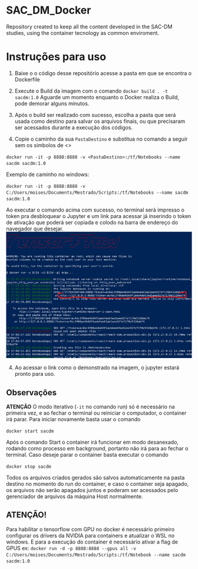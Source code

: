 # SAC_DM_Docker
Repository created to keep all the content developed in the SAC-DM studies, using the container tecnology as common enviroment.

# Instruções para uso
1. Baixe o o código desse repositório acesse a pasta em que se encontra o Dockerfile
2. Execute o Build da imagem com o comando `docker build . -t sacdm:1.0`
Aguarde um momento enquanto o Docker realiza o Build, pode demorar alguns minutos.
3. Após o build ser realizado com sucesso, escolha a pasta que será usada como destino para salvar os arquivos finais, ou que precisaram ser acessados durante a execução dos códigos.

3. Copie o caminho da sua `PastaDestino` e substitua no comando a seguir sem os simbolos de <>

`docker run -it -p 8888:8888 -v <PastaDestino>:/tf/Notebooks --name sacdm sacdm:1.0`

Exemplo de caminho no windows:

`docker run -it -p 8888:8888 -v C:/Users/moises/Documents/Mestrado/Scripts:/tf/Notebooks --name sacdm sacdm:1.0`

Ao executar o comando acima com sucesso, no terminal será impresso o token pra desbloquear o Jupyter e um link para acessar já inserindo o token de ativação que poderá ser copiada e colodo na barra de endereço do navegador que desejar.
![Terminal](images/terminal.jpeg)

4. Ao acessar o link como o demonstrado na imagem, o jupyter estará pronto para uso.
## Observações
**ATENÇÃO** O modo iterativo (`-it` no comando run) só é necessário na primeira vez, e ao fechar o terminal ou reiniciar o computador, o container irá parar. Para iniciar novamente basta usar o comando 

`docker start sacdm`

Após o comando Start o container irá funcionar em modo desanexado, rodando como processo em background, portanto não irá para ao fechar o terminal. Caso deseje parar o container basta executar o comando

`docker stop sacdm`

Todos os arquivos criados gerados são salvos automaticamente na pasta destino no momento do run do container, e caso o container seja apagado, os arquivos não serão apagados juntos e poderam ser acessados pelo gerenciador de arquivos da máquina Host normalmente.


## ATENÇÃO!
Para habilitar o tensorflow com GPU no docker é necessário primeiro configurar os drivers da NVIDIA para containers e atualizar o WSL no windows.
E para a execução do container é necessário ativar a flag de GPUS
ex: `docker run -d -p 8888:8888 --gpus all -v C:/Users/moises/Documents/Mestrado/Scripts:/tf/Notebook --name sacdm sacdm:1.0`
